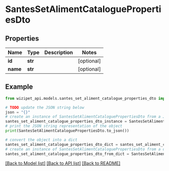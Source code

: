 # SantesSetAlimentCataloguePropertiesDto


## Properties

Name | Type | Description | Notes
------------ | ------------- | ------------- | -------------
**id** | **str** |  | [optional] 
**name** | **str** |  | [optional] 

## Example

```python
from wizipet_api.models.santes_set_aliment_catalogue_properties_dto import SantesSetAlimentCataloguePropertiesDto

# TODO update the JSON string below
json = "{}"
# create an instance of SantesSetAlimentCataloguePropertiesDto from a JSON string
santes_set_aliment_catalogue_properties_dto_instance = SantesSetAlimentCataloguePropertiesDto.from_json(json)
# print the JSON string representation of the object
print(SantesSetAlimentCataloguePropertiesDto.to_json())

# convert the object into a dict
santes_set_aliment_catalogue_properties_dto_dict = santes_set_aliment_catalogue_properties_dto_instance.to_dict()
# create an instance of SantesSetAlimentCataloguePropertiesDto from a dict
santes_set_aliment_catalogue_properties_dto_from_dict = SantesSetAlimentCataloguePropertiesDto.from_dict(santes_set_aliment_catalogue_properties_dto_dict)
```
[[Back to Model list]](../README.md#documentation-for-models) [[Back to API list]](../README.md#documentation-for-api-endpoints) [[Back to README]](../README.md)


